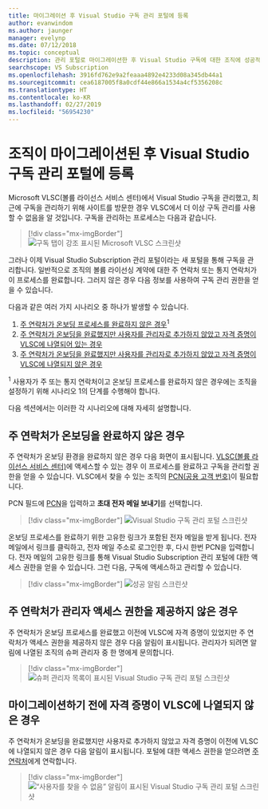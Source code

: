 ```yaml
---
title: 마이그레이션 후 Visual Studio 구독 관리 포털에 등록
author: evanwindom
ms.author: jaunger
manager: evelynp
ms.date: 07/12/2018
ms.topic: conceptual
description: 관리 포털로 마이그레이션한 후 Visual Studio 구독에 대한 조직에 성공적으로 등록하는 방법을 알아봅니다.
searchscope: VS Subscription
ms.openlocfilehash: 3916fd762e9a2feaaa4892e4233d08a345db44a1
ms.sourcegitcommit: cea6187005f8a0cdf44e866a1534a4cf5356208c
ms.translationtype: HT
ms.contentlocale: ko-KR
ms.lasthandoff: 02/27/2019
ms.locfileid: "56954230"
---
```

# <a name="onboard-to-the-visual-studio-subscriptions-administration-portal-after-your-organization-is-migrated"></a>조직이 마이그레이션된 후 Visual Studio 구독 관리 포털에 등록

Microsoft VLSC(볼륨 라이선스 서비스 센터)에서 Visual Studio 구독을 관리했고, 최근에 구독을 관리하기 위해 사이트를 방문한 경우 VLSC에서 더 이상 구독 관리를 사용할 수 없음을 알 것입니다. 구독을 관리하는 프로세스는 다음과 같습니다.
> [!div class="mx-imgBorder"]
> ![구독 탭이 강조 표시된 Microsoft VLSC 스크린샷](_img/post-migration-onboarding/vlsc-subscriptions.png)

그러나 이제 Visual Studio Subscription 관리 포털이라는 새 포털을 통해 구독을 관리합니다. 일반적으로 조직의 볼륨 라이선싱 계약에 대한 주 연락처 또는 통지 연락처가 이 프로세스를 완료합니다. 그러지 않은 경우 다음 정보를 사용하여 구독 관리 권한을 얻을 수 있습니다.

다음과 같은 여러 가지 시나리오 중 하나가 발생할 수 있습니다.

1. [주 연락처가 온보딩 프로세스를 완료하지 않은 경우](#Onboarding-not-completed-by-Primary-Contact)<sup>1</sup> 
2. [주 연락처가 온보딩을 완료했지만 사용자를 관리자로 추가하지 않았고 자격 증명이 VLSC에 나열되어 있는 경우](#Primary-Contact-did-not-provide-you-administrator-access) 
3. [주 연락처가 온보딩을 완료했지만 사용자를 관리자로 추가하지 않았고 자격 증명이 VLSC에 나열되지 않은 경우](#Your-credentials-were-not-listed-in-VLSC-prior-to-migration)  

<sup>1</sup> 사용자가 주 또는 통지 연락처이고 온보딩 프로세스를 완료하지 않은 경우에는 조직을 설정하기 위해 시나리오 1의 단계를 수행해야 합니다.

다음 섹션에서는 이러한 각 시나리오에 대해 자세히 설명합니다.

## <a name="onboarding-not-completed-by-primary-contact"></a>주 연락처가 온보딩을 완료하지 않은 경우

주 연락처가 온보딩 환경을 완료하지 않은 경우 다음 화면이 표시됩니다. [VLSC(볼륨 라이선스 서비스 센터)](https://www.microsoft.com/Licensing/servicecenter/default.aspx)에 액세스할 수 있는 경우 이 프로세스를 완료하고 구독을 관리할 권한을 얻을 수 있습니다. VLSC에서 찾을 수 있는 조직의 [PCN(공용 고객 번호)](find-pcn.md)이 필요합니다.

PCN 필드에 [PCN](find-pcn.md)을 입력하고 **초대 전자 메일 보내기**를 선택합니다.
> [!div class="mx-imgBorder"]
> ![Visual Studio 구독 관리 포털 스크린샷](_img/post-migration-onboarding/send-invitation.png)

온보딩 프로세스를 완료하기 위한 고유한 링크가 포함된 전자 메일을 받게 됩니다. 전자 메일에서 링크를 클릭하고, 전자 메일 주소로 로그인한 후, 다시 한번 PCN을 입력합니다. 전자 메일의 고유한 링크를 통해 Visual Studio Subscription 관리 포털에 대한 액세스 권한을 얻을 수 있습니다. 그런 다음, 구독에 액세스하고 관리할 수 있습니다.
> [!div class="mx-imgBorder"]
> ![성공 알림 스크린샷](_img/post-migration-onboarding/email-success.png)

## <a name="primary-contact-did-not-provide-you-administrator-access"></a>주 연락처가 관리자 액세스 권한을 제공하지 않은 경우

주 연락처가 온보딩 프로세스를 완료했고 이전에 VLSC에 자격 증명이 있었지만 주 연락처가 액세스 권한을 제공하지 않은 경우 다음 알림이 표시됩니다. 관리자가 되려면 알림에 나열된 조직의 슈퍼 관리자 중 한 명에게 문의합니다.
> [!div class="mx-imgBorder"]
> ![슈퍼 관리자 목록이 표시된 Visual Studio 구독 관리 포털 스크린샷](_img/post-migration-onboarding/admin-list.png)

## <a name="your-credentials-were-not-listed-in-vlsc-prior-to-migration"></a>마이그레이션하기 전에 자격 증명이 VLSC에 나열되지 않은 경우

주 연락처가 온보딩을 완료했지만 사용자로 추가하지 않았고 자격 증명이 이전에 VLSC에 나열되지 않은 경우 다음 알림이 표시됩니다. 포털에 대한 액세스 권한을 얻으려면 [주 연락처](find-primary-contact.md)에게 연락합니다.
> [!div class="mx-imgBorder"]
> ![“사용자를 찾을 수 없음” 알림이 표시된 Visual Studio 구독 관리 포털 스크린샷](_img/post-migration-onboarding/cant-find-you.png)